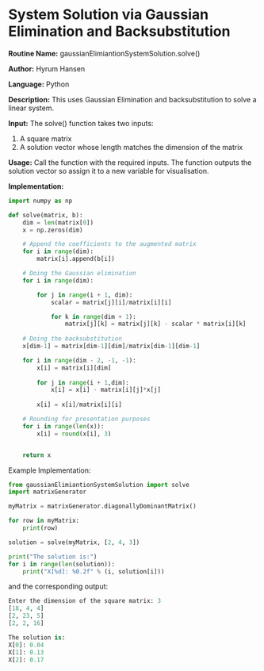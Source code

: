 # System Solution via Gaussian Elimination and Backsubstitution

**Routine Name:** gaussianElimiantionSystemSolution.solve()

**Author:** Hyrum Hansen

**Language:** Python

**Description:** This uses Gaussian Elimination and backsubstitution to solve a linear system.

**Input:** The solve() function takes two inputs:
1. A square matrix
2. A solution vector whose length matches the dimension of the matrix

**Usage:** Call the function with the required inputs. The function outputs the solution vector so assign it to a new variable for visualisation.

**Implementation:**

```python
import numpy as np

def solve(matrix, b):
    dim = len(matrix[0])
    x = np.zeros(dim)

    # Append the coefficients to the augmented matrix
    for i in range(dim):
        matrix[i].append(b[i])

    # Doing the Gaussian elimination
    for i in range(dim):

        for j in range(i + 1, dim):
            scalar = matrix[j][i]/matrix[i][i]

            for k in range(dim + 1):
                matrix[j][k] = matrix[j][k] - scalar * matrix[i][k]
    
    # Doing the backsubstitution
    x[dim-1] = matrix[dim-1][dim]/matrix[dim-1][dim-1]

    for i in range(dim - 2, -1, -1):
        x[i] = matrix[i][dim]
        
        for j in range(i + 1,dim):
            x[i] = x[i] - matrix[i][j]*x[j]
        
        x[i] = x[i]/matrix[i][i]

    # Rounding for presentation purposes
    for i in range(len(x)):
        x[i] = round(x[i], 3)


    return x
```

Example Implementation:

```python
from gaussianElimiantionSystemSolution import solve
import matrixGenerator

myMatrix = matrixGenerator.diagonallyDominantMatrix()

for row in myMatrix:
    print(row)

solution = solve(myMatrix, [2, 4, 3])

print("The solution is:")
for i in range(len(solution)):
    print("X[%d]: %0.2f" % (i, solution[i]))
```


and the corresponding output:

```python 
Enter the dimension of the square matrix: 3
[18, 4, 4]
[2, 23, 5]
[2, 2, 16]

The solution is:
X[0]: 0.04
X[1]: 0.13
X[2]: 0.17
```




